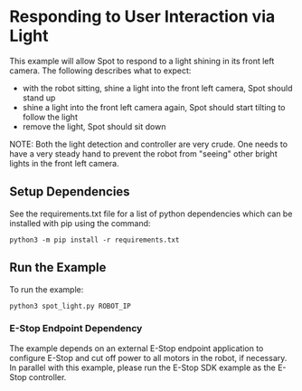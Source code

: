 <!--
Copyright (c) 2022 Boston Dynamics, Inc.  All rights reserved.

Downloading, reproducing, distributing or otherwise using the SDK Software
is subject to the terms and conditions of the Boston Dynamics Software
Development Kit License (20191101-BDSDK-SL).
-->

# Responding to User Interaction via Light

This example will allow Spot to respond to a light shining in its front
left camera. The following describes what to expect:

- with the robot sitting, shine a light into the front left camera, Spot should stand up
- shine a light into the front left camera again, Spot should start tilting to follow the light
- remove the light, Spot should sit down

NOTE: Both the light detection and controller are very crude. One needs to have a very steady
hand to prevent the robot from "seeing" other bright lights in the front left camera.

## Setup Dependencies

See the requirements.txt file for a list of python dependencies which can be installed with pip
using the command:

```
python3 -m pip install -r requirements.txt
```

## Run the Example

To run the example:

```
python3 spot_light.py ROBOT_IP
```

### E-Stop Endpoint Dependency

The example depends on an external E-Stop endpoint application to configure E-Stop and cut off power to all motors in the robot, if necessary. In parallel with this example, please run the E-Stop SDK example as the E-Stop controller.
